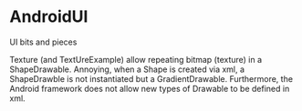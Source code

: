 AndroidUI
=========

UI bits and pieces

Texture (and TextUreExample) allow repeating bitmap (texture) in a ShapeDrawable. 
Annoying, when a Shape is created via xml, a ShapeDrawble is not instantiated but a GradientDrawable.
Furthermore, the Android framework does not allow new types of Drawable to be defined in xml.